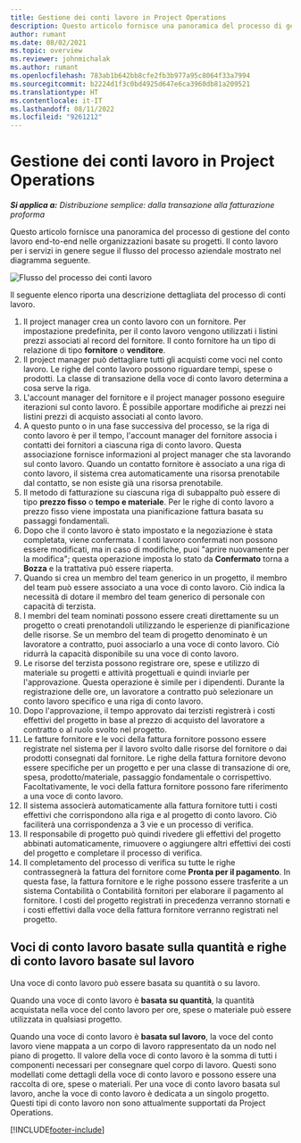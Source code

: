```yaml
---
title: Gestione dei conti lavoro in Project Operations
description: Questo articolo fornisce una panoramica del processo di gestione del conto lavoro end-to-end tipico nelle organizzazioni basate su progetti.
author: rumant
ms.date: 08/02/2021
ms.topic: overview
ms.reviewer: johnmichalak
ms.author: rumant
ms.openlocfilehash: 783ab1b642bb8cfe2fb3b977a95c8064f33a7994
ms.sourcegitcommit: b2224d1f3c0bd4925d647e6ca3960db81a209521
ms.translationtype: HT
ms.contentlocale: it-IT
ms.lasthandoff: 08/11/2022
ms.locfileid: "9261212"
---
```

# <a name="subcontract-management-in-project-operations"></a>Gestione dei conti lavoro in Project Operations


_**Si applica a:** Distribuzione semplice: dalla transazione alla fatturazione proforma_

Questo articolo fornisce una panoramica del processo di gestione del conto lavoro end-to-end nelle organizzazioni basate su progetti. Il conto lavoro per i servizi in genere segue il flusso del processo aziendale mostrato nel diagramma seguente.

![Flusso del processo dei conti lavoro](../media/SubcontractingProcessFlow.png)

Il seguente elenco riporta una descrizione dettagliata del processo di conti lavoro.

1. Il project manager crea un conto lavoro con un fornitore. Per impostazione predefinita, per il conto lavoro vengono utilizzati i listini prezzi associati al record del fornitore. Il conto fornitore ha un tipo di relazione di tipo **fornitore** o **venditore**.
2. Il project manager può dettagliare tutti gli acquisti come voci nel conto lavoro. Le righe del conto lavoro possono riguardare tempi, spese o prodotti. La classe di transazione della voce di conto lavoro determina a cosa serve la riga.
3. L'account manager del fornitore e il project manager possono eseguire iterazioni sul conto lavoro. È possibile apportare modifiche ai prezzi nei listini prezzi di acquisto associati al conto lavoro.
4. A questo punto o in una fase successiva del processo, se la riga di conto lavoro è per il tempo, l'account manager del fornitore associa i contatti dei fornitori a ciascuna riga di conto lavoro. Questa associazione fornisce informazioni al project manager che sta lavorando sul conto lavoro. Quando un contatto fornitore è associato a una riga di conto lavoro, il sistema crea automaticamente una risorsa prenotabile dal contatto, se non esiste già una risorsa prenotabile.
5. Il metodo di fatturazione su ciascuna riga di subappalto può essere di tipo **prezzo fisso** o **tempo e materiale**. Per le righe di conto lavoro a prezzo fisso viene impostata una pianificazione fattura basata su passaggi fondamentali.
6.  Dopo che il conto lavoro è stato impostato e la negoziazione è stata completata, viene confermata. I conti lavoro confermati non possono essere modificati, ma in caso di modifiche, puoi "aprire nuovamente per la modifica"; questa operazione imposta lo stato da **Confermato** torna a **Bozza** e la trattativa può essere riaperta. 
7.  Quando si crea un membro del team generico in un progetto, il membro del team può essere associato a una voce di conto lavoro. Ciò indica la necessità di dotare il membro del team generico di personale con capacità di terzista.
8.  I membri del team nominati possono essere creati direttamente su un progetto o creati prenotandoli utilizzando le esperienze di pianificazione delle risorse. Se un membro del team di progetto denominato è un lavoratore a contratto, puoi associarlo a una voce di conto lavoro. Ciò ridurrà la capacità disponibile su una voce di conto lavoro.
9.  Le risorse del terzista possono registrare ore, spese e utilizzo di materiale su progetti e attività progettuali e quindi inviarle per l'approvazione. Questa operazione è simile per i dipendenti. Durante la registrazione delle ore, un lavoratore a contratto può selezionare un conto lavoro specifico e una riga di conto lavoro.
10. Dopo l'approvazione, il tempo approvato dai terzisti registrerà i costi effettivi del progetto in base al prezzo di acquisto del lavoratore a contratto o al ruolo svolto nel progetto.
11. Le fatture fornitore e le voci della fattura fornitore possono essere registrate nel sistema per il lavoro svolto dalle risorse del fornitore o dai prodotti consegnati dal fornitore. Le righe della fattura fornitore devono essere specifiche per un progetto e per una classe di transazione di ore, spesa, prodotto/materiale, passaggio fondamentale o corrispettivo. Facoltativamente, le voci della fattura fornitore possono fare riferimento a una voce di conto lavoro.
12. Il sistema associerà automaticamente alla fattura fornitore tutti i costi effettivi che corrispondono alla riga e al progetto di conto lavoro. Ciò faciliterà una corrispondenza a 3 vie e un processo di verifica.
13. Il responsabile di progetto può quindi rivedere gli effettivi del progetto abbinati automaticamente, rimuovere o aggiungere altri effettivi dei costi del progetto e completare il processo di verifica.
14. Il completamento del processo di verifica su tutte le righe contrassegnerà la fattura del fornitore come **Pronta per il pagamento**. In questa fase, la fattura fornitore e le righe possono essere trasferite a un sistema Contabilità o Contabilità fornitori per elaborare il pagamento al fornitore. I costi del progetto registrati in precedenza verranno stornati e i costi effettivi dalla voce della fattura fornitore verranno registrati nel progetto.

## <a name="quantity-based-subcontract-lines-and-work-based-subcontract-lines"></a>Voci di conto lavoro basate sulla quantità e righe di conto lavoro basate sul lavoro

Una voce di conto lavoro può essere basata su quantità o su lavoro. 

Quando una voce di conto lavoro è **basata su quantità**, la quantità acquistata nella voce del conto lavoro per ore, spese o materiale può essere utilizzata in qualsiasi progetto.

Quando una voce di conto lavoro è **basata sul lavoro**, la voce del conto lavoro viene mappata a un corpo di lavoro rappresentato da un nodo nel piano di progetto. Il valore della voce di conto lavoro è la somma di tutti i componenti necessari per consegnare quel corpo di lavoro. Questi sono modellati come dettagli della voce di conto lavoro e possono essere una raccolta di ore, spese o materiali. Per una voce di conto lavoro basata sul lavoro, anche la voce di conto lavoro è dedicata a un singolo progetto. Questi tipi di conto lavoro non sono attualmente supportati da Project Operations.

[!INCLUDE[footer-include](../../includes/footer-banner.md)]


